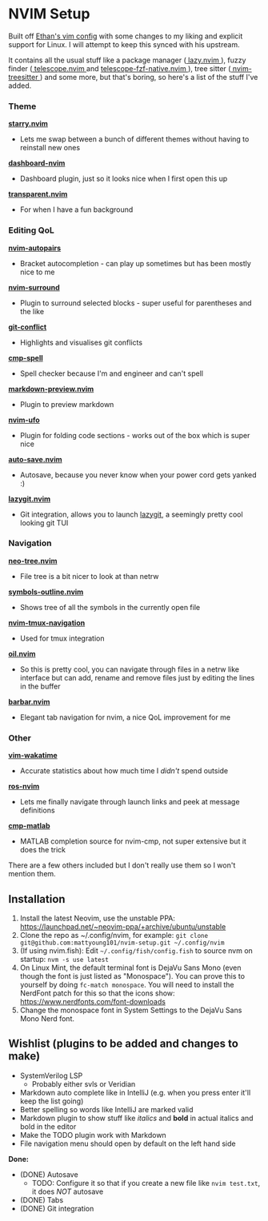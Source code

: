 # NVIM Setup

Built off [Ethan's vim config](https://github.com/nvim-lua/kickstart.nvim) with some changes to my liking
and explicit support for Linux. I will attempt to keep this synced with his upstream.

It contains all the usual stuff like a package manager 
([ lazy.nvim ]( https://github.com/folke/lazy.nvim )), fuzzy finder 
([ telescope.nvim ]( https://github.com/nvim-telescope/telescope.nvim ) and 
[ telescope-fzf-native.nvim ]( https://github.com/nvim-telescope/telescope-fzf-native.nvim )),
tree sitter ([ nvim-treesitter ]( https://github.com/nvim-treesitter/nvim-treesitter )) and
some more, but that's boring, so here's a list of the stuff I've added.

### Theme

**[ starry.nvim ]( https://github.com/ray-x/starry.nvim )**
- Lets me swap between a bunch of different themes without having to reinstall new ones

**[ dashboard-nvim ]( https://github.com/nvimdev/dashboard-nvim )**
- Dashboard plugin, just so it looks nice when I first open this up

**[ transparent.nvim ]( https://github.com/xiyaowong/transparent.nvim )**
- For when I have a fun background

### Editing QoL

**[ nvim-autopairs ]( https://github.com/windwp/nvim-autopairs )**
- Bracket autocompletion - can play up sometimes but has been mostly nice to me

**[ nvim-surround ]( https://github.com/kylechui/nvim-surround )**
- Plugin to surround selected blocks - super useful for parentheses and the like

**[ git-conflict ]( https://github.com/akinsho/git-conflict.nvim )**
- Highlights and visualises git conflicts

**[ cmp-spell ]( https://github.com/f3fora/cmp-spell )**
- Spell checker because I'm and engineer and can't spell

**[ markdown-preview.nvim ]( https://github.com/iamcco/markdown-preview.nvim )**
- Plugin to preview markdown

**[ nvim-ufo ]( https://github.com/kevinhwang91/nvim-ufo )**
- Plugin for folding code sections - works out of the box which is super nice

**[auto-save.nvim](https://github.com/Pocco81/auto-save.nvim)**
- Autosave, because you never know when your power cord gets yanked :)

**[lazygit.nvim](https://github.com/kdheepak/lazygit.nvim)**
- Git integration, allows you to launch [lazygit](https://github.com/jesseduffield/lazygit), a seemingly pretty
cool looking git TUI

### Navigation

**[ neo-tree.nvim ]( https://github.com/nvim-neo-tree/neo-tree.nvim )**
- File tree is a bit nicer to look at than netrw

**[ symbols-outline.nvim ]( https://github.com/simrat39/symbols-outline.nvim )**
- Shows tree of all the symbols in the currently open file

**[ nvim-tmux-navigation ]( https://github.com/alexghergh/nvim-tmux-navigation )**
- Used for tmux integration

**[ oil.nvim ]( https://github.com/stevearc/oil.nvim )**
- So this is pretty cool, you can navigate through files in a netrw like interface but can add, rename and remove files just by editing the lines in the buffer

**[barbar.nvim](https://github.com/romgrk/barbar.nvim)**
- Elegant tab navigation for nvim, a nice QoL improvement for me

### Other

**[ vim-wakatime ]( https://github.com/wakatime/vim-wakatime )**
- Accurate statistics about how much time I _didn't_ spend outside

**[ ros-nvim ]( https://github.com/taDachs/ros-nvim )**
- Lets me finally navigate through launch links and peek at message definitions

**[ cmp-matlab ]( https://github.com/mstanciu552/cmp-matlab )**
- MATLAB completion source for nvim-cmp, not super extensive but it does the trick

There are a few others included but I don't really use them so I won't mention them.

## Installation
1. Install the latest Neovim, use the unstable PPA: https://launchpad.net/~neovim-ppa/+archive/ubuntu/unstable
2. Clone the repo as ~/.config/nvim, for example: `git clone git@github.com:mattyoung101/nvim-setup.git ~/.config/nvim`
3. (If using nvim.fish): Edit `~/.config/fish/config.fish` to source nvm on startup: `nvm -s use latest`
4. On Linux Mint, the default terminal font is DejaVu Sans Mono (even though the font is just listed as "Monospace").
You can prove this to yourself by doing `fc-match monospace`. You will need to install the NerdFont patch for this
so that the icons show: https://www.nerdfonts.com/font-downloads
5. Change the monospace font in System Settings to the DejaVu Sans Mono Nerd font.

## Wishlist (plugins to be added and changes to make)
- SystemVerilog LSP
    - Probably either svls or Veridian
- Markdown auto complete like in IntelliJ (e.g. when you press enter it'll keep the list going)
- Better spelling so words like IntelliJ are marked valid
- Markdown plugin to show stuff like _italics_ and **bold** in actual italics and bold in the editor
- Make the TODO plugin work with Markdown
- File navigation menu should open by default on the left hand side

**Done:**

- (DONE) Autosave
    - TODO: Configure it so that if you create a new file like `nvim test.txt`, it does _NOT_ autosave
- (DONE) Tabs
- (DONE) Git integration
